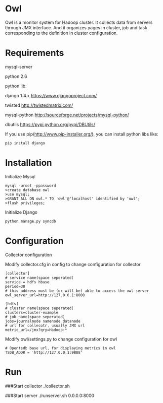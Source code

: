 # Owl
Owl is a monitor system for Hadoop cluster. It collects data from servers through JMX interface. And it organizes pages in cluster, job and task corresponding to the definition in cluster configuration.

# Requirements
mysql-server

python 2.6

python lib:

django 1.4.x <https://www.djangoproject.com/>

twisted <http://twistedmatrix.com/>

mysql-python <http://sourceforge.net/projects/mysql-python/>

dbutils <https://pypi.python.org/pypi/DBUtils/>

If you use pip(<http://www.pip-installer.org/>), you can install python libs like:

    pip install django

# Installation
Initialize Mysql

    mysql -uroot -ppassword
    >create database owl
    >use mysql;
    >GRANT ALL ON owl.* TO 'owl'@'localhost' identified by 'owl';
    >flush privileges;

Initialize Django
  
    python manage.py syncdb

# Configuration
Collector configuration

Modify collector.cfg in config to change configuration for collector

    [collector]
    # service name(space seperated)
    service = hdfs hbase
    period=30
    # this address must be (or will be) able to access the owl server
    owl_server_url=http://127.0.0.1:8000
    
    [hdfs] 
    # cluster name(space seperated)
    clusters=cluster-example
    # job name(space seperated)
    jobs=journalnode namenode datanode
    # url for collecotr, usually JMX url
    metric_url=/jmx?qry=Hadoop:*

Modify owl/settings.py to change configuration for owl

    # Opentsdb base url, for displaying metrics in owl
    TSDB_ADDR = 'http://127.0.0.1:9888'

# Run
###Start collector
    ./collector.sh

###Start server
    ./runserver.sh 0.0.0.0:8000 
